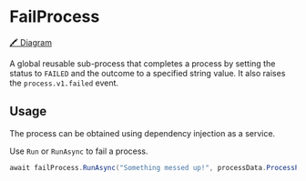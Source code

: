 ﻿# FailProcess
[🖍 Diagram](diagram)

A global reusable sub-process that completes a process by setting the status to `FAILED` and the outcome to a specified string value.
It also raises the `process.v1.failed` event.

##  Usage
The process can be obtained using dependency injection as a service.

Use `Run` or `RunAsync` to fail a process.
```csharp
await failProcess.RunAsync("Something messed up!", processData.ProcessPhase, processData.ProcessOutcome, processData);
```

 <!-- Links -->
 [diagram]: https://confluence.visma.com/pages/viewpage.action?spaceKey=VII&title=Global+Reusable+Sub-Processes+for+Execution+Models#GlobalReusableSubProcessesforExecutionModels-FailProcess